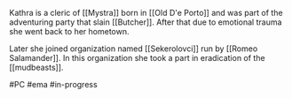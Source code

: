Kathra is a cleric of [[Mystra]] born in [[Old D'e Porto]] and was part of the adventuring party that slain [[Butcher]]. After that due to emotional trauma she went back to her hometown.

Later she joined organization named [[Sekerolovci]] run by [[Romeo Salamander]]. 
In this organization she took a part in eradication of the [[mudbeasts]].


#PC #ema #in-progress
